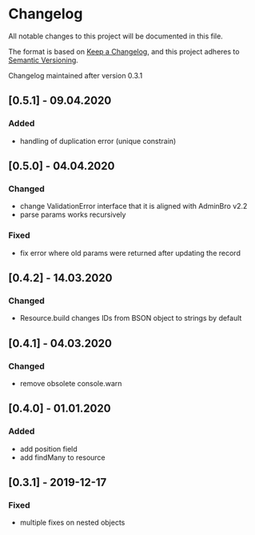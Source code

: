 # Changelog
All notable changes to this project will be documented in this file.

The format is based on [Keep a Changelog](https://keepachangelog.com/en/1.0.0/),
and this project adheres to [Semantic Versioning](https://semver.org/spec/v2.0.0.html).

Changelog maintained after version 0.3.1

## [0.5.1] - 09.04.2020

### Added

* handling of duplication error (unique constrain)

## [0.5.0] - 04.04.2020

### Changed

* change ValidationError interface that it is aligned with AdminBro v2.2
* parse params works recursively

### Fixed

* fix error where old params were returned after updating the record

## [0.4.2] - 14.03.2020

### Changed

* Resource.build changes IDs from BSON object to strings by default

## [0.4.1] - 04.03.2020

### Changed

* remove obsolete console.warn 

## [0.4.0] - 01.01.2020

### Added

- add position field
- add findMany to resource

## [0.3.1] - 2019-12-17

### Fixed

- multiple fixes on nested objects
